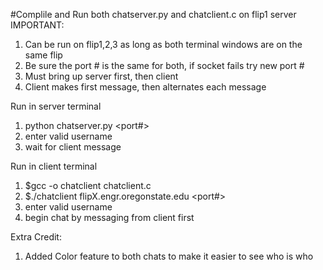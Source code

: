 #Complile and Run both chatserver.py and chatclient.c on flip1 server
IMPORTANT:
1. Can be run on flip1,2,3 as long as both terminal windows are on the same flip
2. Be sure the port # is the same for both, if socket fails try new port #
3. Must bring up server first, then client
4. Client makes first message, then alternates each message

Run in server terminal
1. python chatserver.py <port#>
2. enter valid username
3. wait for client message

Run in client terminal
1. $gcc -o chatclient chatclient.c
2. $./chatclient flipX.engr.oregonstate.edu <port#>
3. enter valid username
4. begin chat by messaging from client first

Extra Credit:
1. Added Color feature to both chats to make it easier to see who is who
